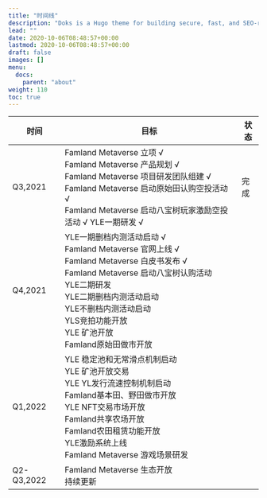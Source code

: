 ```yaml
---
title: "时间线"
description: "Doks is a Hugo theme for building secure, fast, and SEO-ready documentation websites, which you can easily update and customize."
lead: ""
date: 2020-10-06T08:48:57+00:00
lastmod: 2020-10-06T08:48:57+00:00
draft: false
images: []
menu:
  docs:
    parent: "about"
weight: 110
toc: true
---
```


| 时间       | 目标                                                         | 状态 |
| ---------- | ------------------------------------------------------------ | ---- |
| Q3,2021    | Famland Metaverse 立项 √ <br/>Famland Metaverse 产品规划 √ <br/>Famland Metaverse 项目研发团队组建 √ <br/>Famland Metaverse 启动原始田认购空投活动 √ <br/>Famland Metaverse 启动八宝树玩家激励空投活动 √ YLE一期研发 √ | 完成 |
| Q4,2021    | YLE一期删档内测活动启动 √ <br/>Famland Metaverse 官网上线 √ <br/>Famland Metaverse 白皮书发布 √ <br/>Famland Metaverse 启动八宝树认购活动 <br/>YLE二期研发 <br/>YLE二期删档内测活动启动 <br/>YLE不删档内测活动启动 <br/>YLS竞拍功能开放 <br/>YLE 矿池开放 <br />Famland原始田做市开放 |      |
| Q1,2022    | YLE 稳定池和无常滑点机制启动 <br/>YLE 矿池开放交易 <br/>YLE YL发行流速控制机制启动 <br/>Famland基本田、野田做市开放 <br/>YLE NFT交易市场开放 <br/>Famland共享农场开放 <br/>Famland农田租赁功能开放 <br/>YLE激励系统上线 <br/>Famland Metaverse 游戏场景研发 |      |
| Q2-Q3,2022 | Famland Metaverse 生态开放 <br/>持续更新                     |      |
